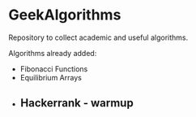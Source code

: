 # GeekAlgorithms
Repository to collect academic and useful algorithms.

Algorithms already added:
-  Fibonacci Functions
-  Equilibrium Arrays
-  Hackerrank - warmup
    -